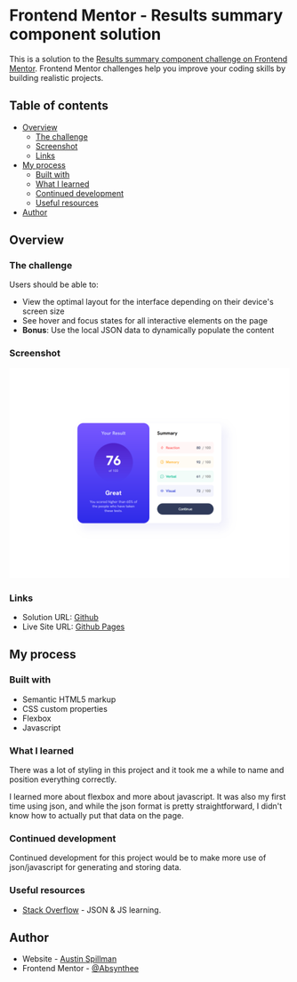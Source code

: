# Frontend Mentor - Results summary component solution

This is a solution to the [Results summary component challenge on Frontend Mentor](https://www.frontendmentor.io/challenges/results-summary-component-CE_K6s0maV). Frontend Mentor challenges help you improve your coding skills by building realistic projects. 

## Table of contents

- [Overview](#overview)
  - [The challenge](#the-challenge)
  - [Screenshot](#screenshot)
  - [Links](#links)
- [My process](#my-process)
  - [Built with](#built-with)
  - [What I learned](#what-i-learned)
  - [Continued development](#continued-development)
  - [Useful resources](#useful-resources)
- [Author](#author)


## Overview

### The challenge

Users should be able to:

- View the optimal layout for the interface depending on their device's screen size
- See hover and focus states for all interactive elements on the page
- **Bonus**: Use the local JSON data to dynamically populate the content

### Screenshot

![](./screenshot.png)

### Links

- Solution URL: [Github](https://github.com/Absynthee/results-summary-components-main)
- Live Site URL: [Github Pages](https://absynthee.github.io/results-summary-components-main/)

## My process

### Built with

- Semantic HTML5 markup
- CSS custom properties
- Flexbox
- Javascript

### What I learned

There was a lot of styling in this project and it took me a while to name and position everything correctly. 

I learned more about flexbox and more about javascript. It was also my first time using json, and while the json format is pretty straightforward, I didn't know how to actually put that data on the page.

### Continued development

Continued development for this project would be to make more use of json/javascript for generating and storing data.

### Useful resources

- [Stack Overflow](https://stackoverflow.com/questions/12070631/how-to-use-json-file-in-html-code) - JSON & JS learning.

## Author

- Website - [Austin Spillman](https://www.austinspillman.com)
- Frontend Mentor - [@Absynthee](https://www.frontendmentor.io/profile/Absynthee)

